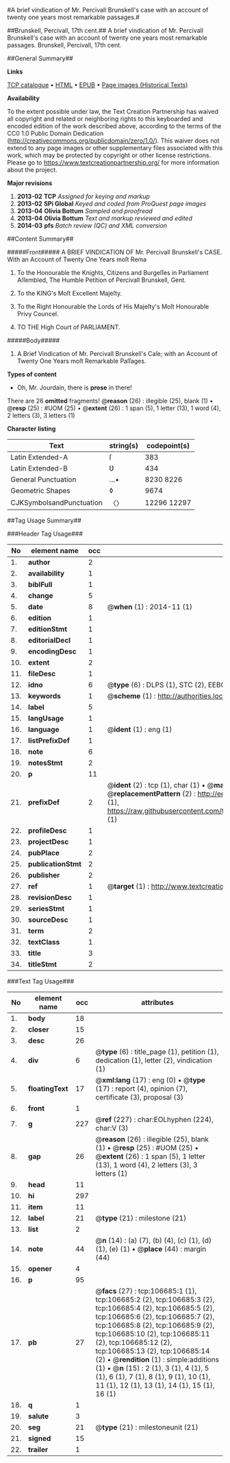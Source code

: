 #A brief vindication of Mr. Percivall Brunskell's case with an account of twenty one years most remarkable passages.#

##Brunskell, Percivall, 17th cent.##
A brief vindication of Mr. Percivall Brunskell's case with an account of twenty one years most remarkable passages.
Brunskell, Percivall, 17th cent.

##General Summary##

**Links**

[TCP catalogue](http://www.ota.ox.ac.uk/tcp/)  • 
[HTML](http://tei.it.ox.ac.uk/tcp/Texts-HTML/free/A29/A29926.html)  • 
[EPUB](http://tei.it.ox.ac.uk/tcp/Texts-EPUB/free/A29/A29926.epub) • 
[Page images (Historical Texts)](https://historicaltexts.jisc.ac.uk/eebo-17869856e)

**Availability**

To the extent possible under law, the Text Creation Partnership has waived all copyright and related or neighboring rights to this keyboarded and encoded edition of the work described above, according to the terms of the CC0 1.0 Public Domain Dedication (http://creativecommons.org/publicdomain/zero/1.0/). This waiver does not extend to any page images or other supplementary files associated with this work, which may be protected by copyright or other license restrictions. Please go to https://www.textcreationpartnership.org/ for more information about the project.

**Major revisions**

1. __2013-02__ __TCP__ *Assigned for keying and markup*
1. __2013-02__ __SPi Global__ *Keyed and coded from ProQuest page images*
1. __2013-04__ __Olivia Bottum__ *Sampled and proofread*
1. __2013-04__ __Olivia Bottum__ *Text and markup reviewed and edited*
1. __2014-03__ __pfs__ *Batch review (QC) and XML conversion*

##Content Summary##

#####Front#####
A BRIEF VINDICATION OF Mr. Percivall Brunskell's CASE. With an Account of Twenty One Years moſt Rema
1. To the Honourable the Knights, Citizens and Burgeſſes in Parliament Aſſembled, The Humble Petition of Percivall Brunskell, Gent.

1. To the KING's Moſt Excellent Majeſty.

1. To the Right Honourable the Lords of His Majeſty's Moſt Honourable Privy Councel.

1. TO THE High Court of PARLIAMENT.

#####Body#####

1. A Brief Vindication of Mr. Percivall Brunskell's Caſe; with an Account of Twenty One Years moſt Remarkable Paſſages.

**Types of content**

  * Oh, Mr. Jourdain, there is **prose** in there!

There are 26 **omitted** fragments! 
 @__reason__ (26) : illegible (25), blank (1)  •  @__resp__ (25) : #UOM (25)  •  @__extent__ (26) : 1 span (5), 1 letter (13), 1 word (4), 2 letters (3), 3 letters (1)

**Character listing**


|Text|string(s)|codepoint(s)|
|---|---|---|
|Latin Extended-A|ſ|383|
|Latin Extended-B|Ʋ|434|
|General Punctuation|…•|8230 8226|
|Geometric Shapes|◊|9674|
|CJKSymbolsandPunctuation|〈〉|12296 12297|

##Tag Usage Summary##

###Header Tag Usage###

|No|element name|occ|attributes|
|---|---|---|---|
|1.|__author__|2||
|2.|__availability__|1||
|3.|__biblFull__|1||
|4.|__change__|5||
|5.|__date__|8| @__when__ (1) : 2014-11 (1)|
|6.|__edition__|1||
|7.|__editionStmt__|1||
|8.|__editorialDecl__|1||
|9.|__encodingDesc__|1||
|10.|__extent__|2||
|11.|__fileDesc__|1||
|12.|__idno__|6| @__type__ (6) : DLPS (1), STC (2), EEBO-CITATION (1), OCLC (1), VID (1)|
|13.|__keywords__|1| @__scheme__ (1) : http://authorities.loc.gov/ (1)|
|14.|__label__|5||
|15.|__langUsage__|1||
|16.|__language__|1| @__ident__ (1) : eng (1)|
|17.|__listPrefixDef__|1||
|18.|__note__|6||
|19.|__notesStmt__|2||
|20.|__p__|11||
|21.|__prefixDef__|2| @__ident__ (2) : tcp (1), char (1)  •  @__matchPattern__ (2) : ([0-9\-]+):([0-9IVX]+) (1), (.+) (1)  •  @__replacementPattern__ (2) : http://eebo.chadwyck.com/downloadtiff?vid=$1&page=$2 (1), https://raw.githubusercontent.com/textcreationpartnership/Texts/master/tcpchars.xml#$1 (1)|
|22.|__profileDesc__|1||
|23.|__projectDesc__|1||
|24.|__pubPlace__|2||
|25.|__publicationStmt__|2||
|26.|__publisher__|2||
|27.|__ref__|1| @__target__ (1) : http://www.textcreationpartnership.org/docs/. (1)|
|28.|__revisionDesc__|1||
|29.|__seriesStmt__|1||
|30.|__sourceDesc__|1||
|31.|__term__|2||
|32.|__textClass__|1||
|33.|__title__|3||
|34.|__titleStmt__|2||


###Text Tag Usage###

|No|element name|occ|attributes|
|---|---|---|---|
|1.|__body__|18||
|2.|__closer__|15||
|3.|__desc__|26||
|4.|__div__|6| @__type__ (6) : title_page (1), petition (1), dedication (1), letter (2), vindication (1)|
|5.|__floatingText__|17| @__xml:lang__ (17) : eng (0)  •  @__type__ (17) : report (4), opinion (7), certificate (3), proposal (3)|
|6.|__front__|1||
|7.|__g__|227| @__ref__ (227) : char:EOLhyphen (224), char:V (3)|
|8.|__gap__|26| @__reason__ (26) : illegible (25), blank (1)  •  @__resp__ (25) : #UOM (25)  •  @__extent__ (26) : 1 span (5), 1 letter (13), 1 word (4), 2 letters (3), 3 letters (1)|
|9.|__head__|11||
|10.|__hi__|297||
|11.|__item__|11||
|12.|__label__|21| @__type__ (21) : milestone (21)|
|13.|__list__|2||
|14.|__note__|44| @__n__ (14) : (a) (7), (b) (4), (c) (1), (d) (1), (e) (1)  •  @__place__ (44) : margin (44)|
|15.|__opener__|4||
|16.|__p__|95||
|17.|__pb__|27| @__facs__ (27) : tcp:106685:1 (1), tcp:106685:2 (2), tcp:106685:3 (2), tcp:106685:4 (2), tcp:106685:5 (2), tcp:106685:6 (2), tcp:106685:7 (2), tcp:106685:8 (2), tcp:106685:9 (2), tcp:106685:10 (2), tcp:106685:11 (2), tcp:106685:12 (2), tcp:106685:13 (2), tcp:106685:14 (2)  •  @__rendition__ (1) : simple:additions (1)  •  @__n__ (15) : 2 (1), 3 (1), 4 (1), 5 (1), 6 (1), 7 (1), 8 (1), 9 (1), 10 (1), 11 (1), 12 (1), 13 (1), 14 (1), 15 (1), 16 (1)|
|18.|__q__|1||
|19.|__salute__|3||
|20.|__seg__|21| @__type__ (21) : milestoneunit (21)|
|21.|__signed__|15||
|22.|__trailer__|1||
